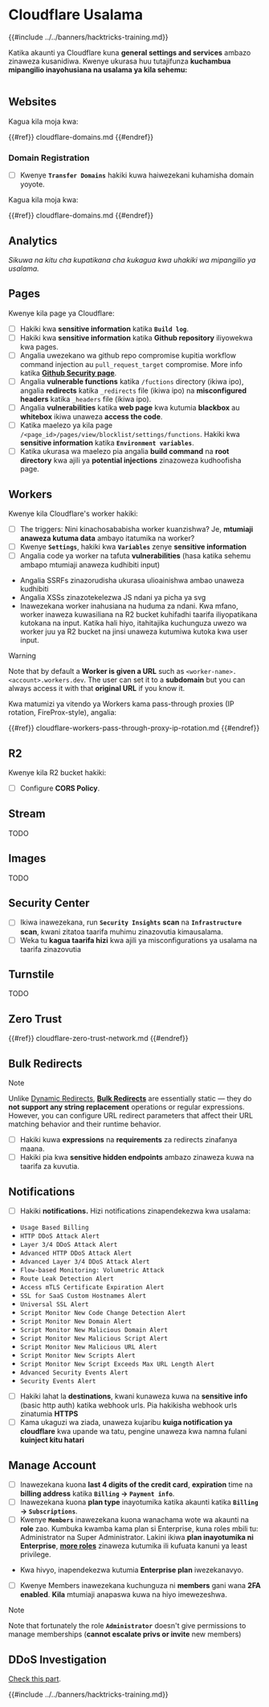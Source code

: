 # Cloudflare Usalama

{{#include ../../banners/hacktricks-training.md}}

Katika akaunti ya Cloudflare kuna **general settings and services** ambazo zinaweza kusanidiwa. Kwenye ukurasa huu tutajifunza **kuchambua mipangilio inayohusiana na usalama ya kila sehemu:**

<figure><img src="../../images/image (117).png" alt=""><figcaption></figcaption></figure>

## Websites

Kagua kila moja kwa:

{{#ref}}
cloudflare-domains.md
{{#endref}}

### Domain Registration

- [ ] Kwenye **`Transfer Domains`** hakiki kuwa haiwezekani kuhamisha domain yoyote.

Kagua kila moja kwa:

{{#ref}}
cloudflare-domains.md
{{#endref}}

## Analytics

_Sikuwa na kitu cha kupatikana cha kukagua kwa uhakiki wa mipangilio ya usalama._

## Pages

Kwenye kila page ya Cloudflare:

- [ ] Hakiki kwa **sensitive information** katika **`Build log`**.
- [ ] Hakiki kwa **sensitive information** katika **Github repository** iliyowekwa kwa pages.
- [ ] Angalia uwezekano wa github repo compromise kupitia workflow command injection au `pull_request_target` compromise. More info katika [**Github Security page**](../github-security/index.html).
- [ ] Angalia **vulnerable functions** katika `/fuctions` directory (ikiwa ipo), angalia **redirects** katika `_redirects` file (ikiwa ipo) na **misconfigured headers** katika `_headers` file (ikiwa ipo).
- [ ] Angalia **vulnerabilities** katika **web page** kwa kutumia **blackbox** au **whitebox** ikiwa unaweza **access the code**.
- [ ] Katika maelezo ya kila page `/<page_id>/pages/view/blocklist/settings/functions`. Hakiki kwa **sensitive information** katika **`Environment variables`**.
- [ ] Katika ukurasa wa maelezo pia angalia **build command** na **root directory** kwa ajili ya **potential injections** zinazoweza kudhoofisha page.

## **Workers**

Kwenye kila Cloudflare's worker hakiki:

- [ ] The triggers: Nini kinachosababisha worker kuanzishwa? Je, **mtumiaji anaweza kutuma data** ambayo itatumika na worker?
- [ ] Kwenye **`Settings`**, hakiki kwa **`Variables`** zenye **sensitive information**
- [ ] Angalia code ya worker na tafuta **vulnerabilities** (hasa katika sehemu ambapo mtumiaji anaweza kudhibiti input)
- Angalia SSRFs zinazorudisha ukurasa ulioainishwa ambao unaweza kudhibiti
- Angalia XSSs zinazotekelezwa JS ndani ya picha ya svg
- Inawezekana worker inahusiana na huduma za ndani. Kwa mfano, worker inaweza kuwasiliana na R2 bucket kuhifadhi taarifa iliyopatikana kutokana na input. Katika hali hiyo, itahitajika kuchunguza uwezo wa worker juu ya R2 bucket na jinsi unaweza kutumiwa kutoka kwa user input.

> [!WARNING]
> Note that by default a **Worker is given a URL** such as `<worker-name>.<account>.workers.dev`. The user can set it to a **subdomain** but you can always access it with that **original URL** if you know it.

Kwa matumizi ya vitendo ya Workers kama pass-through proxies (IP rotation, FireProx-style), angalia:

{{#ref}}
cloudflare-workers-pass-through-proxy-ip-rotation.md
{{#endref}}

## R2

Kwenye kila R2 bucket hakiki:

- [ ] Configure **CORS Policy**.

## Stream

TODO

## Images

TODO

## Security Center

- [ ] Ikiwa inawezekana, run **`Security Insights`** **scan** na **`Infrastructure`** **scan**, kwani zitatoa taarifa muhimu zinazovutia kimausalama.
- [ ] Weka tu **kagua taarifa hizi** kwa ajili ya misconfigurations ya usalama na taarifa zinazovutia

## Turnstile

TODO

## **Zero Trust**

{{#ref}}
cloudflare-zero-trust-network.md
{{#endref}}

## Bulk Redirects

> [!NOTE]
> Unlike [Dynamic Redirects](https://developers.cloudflare.com/rules/url-forwarding/dynamic-redirects/), [**Bulk Redirects**](https://developers.cloudflare.com/rules/url-forwarding/bulk-redirects/) are essentially static — they do **not support any string replacement** operations or regular expressions. However, you can configure URL redirect parameters that affect their URL matching behavior and their runtime behavior.

- [ ] Hakiki kuwa **expressions** na **requirements** za redirects zinafanya maana.
- [ ] Hakiki pia kwa **sensitive hidden endpoints** ambazo zinaweza kuwa na taarifa za kuvutia.

## Notifications

- [ ] Hakiki **notifications.** Hizi notifications zinapendekezwa kwa usalama:
- `Usage Based Billing`
- `HTTP DDoS Attack Alert`
- `Layer 3/4 DDoS Attack Alert`
- `Advanced HTTP DDoS Attack Alert`
- `Advanced Layer 3/4 DDoS Attack Alert`
- `Flow-based Monitoring: Volumetric Attack`
- `Route Leak Detection Alert`
- `Access mTLS Certificate Expiration Alert`
- `SSL for SaaS Custom Hostnames Alert`
- `Universal SSL Alert`
- `Script Monitor New Code Change Detection Alert`
- `Script Monitor New Domain Alert`
- `Script Monitor New Malicious Domain Alert`
- `Script Monitor New Malicious Script Alert`
- `Script Monitor New Malicious URL Alert`
- `Script Monitor New Scripts Alert`
- `Script Monitor New Script Exceeds Max URL Length Alert`
- `Advanced Security Events Alert`
- `Security Events Alert`
- [ ] Hakiki lahat la **destinations**, kwani kunaweza kuwa na **sensitive info** (basic http auth) katika webhook urls. Pia hakikisha webhook urls zinatumia **HTTPS**
- [ ] Kama ukaguzi wa ziada, unaweza kujaribu **kuiga notification ya cloudflare** kwa upande wa tatu, pengine unaweza kwa namna fulani **kuinject kitu hatari**

## Manage Account

- [ ] Inawezekana kuona **last 4 digits of the credit card**, **expiration** time na **billing address** katika **`Billing` -> `Payment info`**.
- [ ] Inawezekana kuona **plan type** inayotumika katika akaunti katika **`Billing` -> `Subscriptions`**.
- [ ] Kwenye **`Members`** inawezekana kuona wanachama wote wa akaunti na **role** zao. Kumbuka kwamba kama plan si Enterprise, kuna roles mbili tu: Administrator na Super Administrator. Lakini ikiwa **plan inayotumika ni Enterprise**, [**more roles**](https://developers.cloudflare.com/fundamentals/account-and-billing/account-setup/account-roles/) zinaweza kutumika ili kufuata kanuni ya least privilege.
- Kwa hivyo, inapendekezwa kutumia **Enterprise plan** iwezekanavyo.
- [ ] Kwenye Members inawezekana kuchunguza ni **members** gani wana **2FA enabled**. **Kila** mtumiaji anapaswa kuwa na hiyo imewezeshwa.

> [!NOTE]
> Note that fortunately the role **`Administrator`** doesn't give permissions to manage memberships (**cannot escalate privs or invite** new members)

## DDoS Investigation

[Check this part](cloudflare-domains.md#cloudflare-ddos-protection).

{{#include ../../banners/hacktricks-training.md}}
